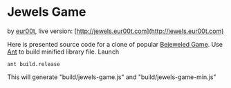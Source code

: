 Jewels Game
===========
by [eur00t](http://www.eur00t.com), live version: [http://jewels.eur00t.com](http://jewels.eur00t.com)

Here is presented source code for a clone of popular [Bejeweled Game](http://en.wikipedia.org/wiki/Bejeweled). 
Use [Ant](http://ant.apache.org/) to build minified library file. Launch
 
	ant build.release
	
This will generate "build/jewels-game.js" and "build/jewels-game-min.js"
